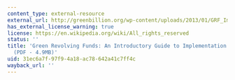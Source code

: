 ```yaml
---
content_type: external-resource
external_url: http://greenbillion.org/wp-content/uploads/2013/01/GRF_Implementation_Guide.pdf
has_external_license_warning: true
license: https://en.wikipedia.org/wiki/All_rights_reserved
status: ''
title: 'Green Revolving Funds: An Introductory Guide to Implementation and Management
  (PDF - 4.9MB)'
uid: 31ec6a7f-97f9-4a18-ac78-642a41c7ff4c
wayback_url: ''
---
```

